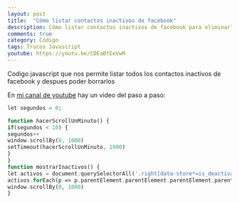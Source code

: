 ```yaml
---
layout: post
title:  "Cómo listar contactos inactivos de facebook"
description: Cómo listar contactos inactivos de facebook para eliminarlos
comments: true
category: Código 
tags: Trucos Javascript
youtube: https://youtu.be/CDEaBtEeVwM
---
```

Codigo javascript que nos permite listar todos los contactos inactivos de facebook y despues poder borrarlos

En <a target="_blank" href="{{ page.youtube }}">mi canal de youtube</a> hay un video del paso a paso:

```PHP
let segundos = 0;

function hacerScrollUnMinuto() {
if(segundos < 10) {
segundos++
window.scrollBy(0, 1000)
setTimeout(hacerScrollUnMinuto, 1000)
}
}
function mostrarInactivos() {
let activos = document.querySelectorAll('.right[data-store*=is_deactivated\\"\\:false')
activos.forEach(p => p.parentElement.parentElement.parentElement.parentElement.remove())
window.scrollBy(0, 1000)
}
```
